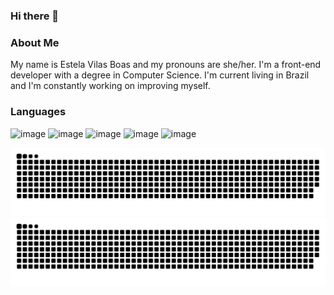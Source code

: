### Hi there 👋

### About Me
My name is Estela Vilas Boas and my pronouns are she/her. I'm a front-end developer with a degree in Computer Science. I'm current living in Brazil and I'm constantly working on improving myself.

### Languages
![image](https://user-images.githubusercontent.com/30927758/195652413-f637e652-3d4e-4110-8b30-4087c3aeca25.png)
 ![image](https://user-images.githubusercontent.com/30927758/195652430-080bc653-a0bc-40ea-b6f9-1de0aa8a481e.png)
 ![image](https://user-images.githubusercontent.com/30927758/195634538-563dde23-7bdc-49a7-8990-89cb9f8315f8.png)
 ![image](https://user-images.githubusercontent.com/30927758/195652476-0ccbb7f3-a8fb-4771-ab59-e6c656300f46.png)
![image](https://user-images.githubusercontent.com/30927758/195652583-b437a293-9539-4cb9-8950-b782262acc0d.png)


![grid snake animation](https://raw.githubusercontent.com/platane/platane/output/github-contribution-grid-snake-dark.svg#gh-dark-mode-only)![grid snake animation](https://raw.githubusercontent.com/platane/platane/output/github-contribution-grid-snake.svg#gh-light-mode-only)
